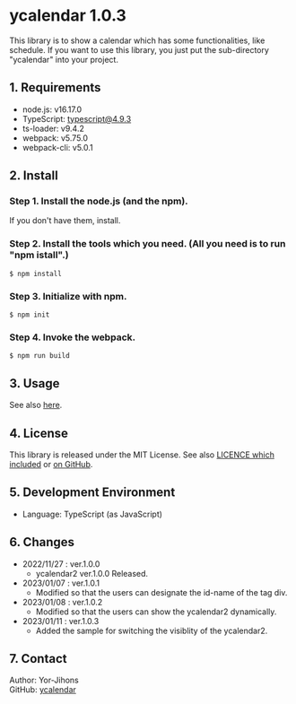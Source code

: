 # ycalendar 1.0.3

This library is to show a calendar which has some functionalities, like schedule.
If you want to use this library, you just put the sub-directory "ycalendar" into your project.

## 1. Requirements

- node.js: v16.17.0
- TypeScript: typescript@4.9.3
- ts-loader: v9.4.2
- webpack: v5.75.0
- webpack-cli: v5.0.1

## 2. Install

### Step 1. Install the node.js (and the npm).

If you don't have them, install.

### Step 2. Install the tools which you need. (All you need is to run "npm istall".)

```
$ npm install
```

### Step 3. Initialize with npm.

```
$ npm init
```

### Step 4. Invoke the webpack.

```
$ npm run build
```


## 3. Usage

See also [here](./ycalendar2/README.md).

## 4. License

This library is released under the MIT License. See also [LICENCE which included](./LICENSE) or [on GitHub](https://github.com/Yor-Jihons/ycalendar/blob/main/ycalendar2/LICENSE).

## 5. Development Environment

- Language: TypeScript (as JavaScript)

## 6. Changes

* 2022/11/27 : ver.1.0.0
    - ycalendar2 ver.1.0.0 Released.
* 2023/01/07 : ver.1.0.1
    - Modified so that the users can designate the id-name of the tag div.
* 2023/01/08 : ver.1.0.2
    - Modified so that the users can show the ycalendar2 dynamically.
* 2023/01/11 : ver.1.0.3
    - Added the sample for switching the visiblity of the ycalendar2.

## 7. Contact

Author: Yor-Jihons  
GitHub: [ycalendar](https://github.com/Yor-Jihons/ycalendar2)  
